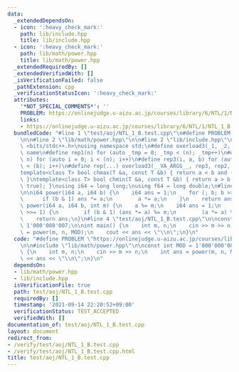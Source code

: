 ```yaml
---
data:
  _extendedDependsOn:
  - icon: ':heavy_check_mark:'
    path: lib/include.hpp
    title: lib/include.hpp
  - icon: ':heavy_check_mark:'
    path: lib/math/power.hpp
    title: lib/math/power.hpp
  _extendedRequiredBy: []
  _extendedVerifiedWith: []
  _isVerificationFailed: false
  _pathExtension: cpp
  _verificationStatusIcon: ':heavy_check_mark:'
  attributes:
    '*NOT_SPECIAL_COMMENTS*': ''
    PROBLEM: https://onlinejudge.u-aizu.ac.jp/courses/library/6/NTL/1/NTL_1_B
    links:
    - https://onlinejudge.u-aizu.ac.jp/courses/library/6/NTL/1/NTL_1_B
  bundledCode: "#line 1 \"test/aoj/NTL_1_B.test.cpp\"\n#define PROBLEM \"https://onlinejudge.u-aizu.ac.jp/courses/library/6/NTL/1/NTL_1_B\"\
    \n\n#line 2 \"lib/math/power.hpp\"\n\n#line 2 \"lib/include.hpp\"\n\n#include\
    \ <bits/stdc++.h>\nusing namespace std;\n#define overload3(_1, _2, _3, name, ...)\
    \ name\n#define rep1(n) for (auto _tmp = 0; _tmp < (n); _tmp++)\n#define rep2(i,\
    \ n) for (auto i = 0; i < (n); i++)\n#define rep3(i, a, b) for (auto i = a; i\
    \ < (b); i++)\n#define rep(...) overload3(__VA_ARGS__, rep3, rep2, rep1)(__VA_ARGS__)\n\
    template<class T> bool chmax(T &a, const T &b) { return a < b and (a = b, true);\
    \ }\ntemplate<class T> bool chmin(T &a, const T &b) { return a > b and (a = b,\
    \ true); }\nusing i64 = long long;\nusing f64 = long double;\n#line 4 \"lib/math/power.hpp\"\
    \n\ni64 power(i64 a, i64 b) {\n    i64 ans = 1;\n    for (; b; b >>= 1) {\n  \
    \      if (b & 1) ans *= a;\n        a *= a;\n    }\n    return ans;\n}\n\ni64\
    \ power(i64 a, i64 b, int m) {\n    a %= m;\n    i64 ans = 1;\n    for (; b; b\
    \ >>= 1) {\n        if (b & 1) (ans *= a) %= m;\n        (a *= a) %= m;\n    }\n\
    \    return ans;\n}\n#line 4 \"test/aoj/NTL_1_B.test.cpp\"\n\nconst int MOD =\
    \ 1'000'000'007;\n\nint main() {\n    int m, n;\n    cin >> m >> n;\n    int ans\
    \ = power(m, n, MOD);\n    cout << ans << \"\\n\";\n}\n"
  code: "#define PROBLEM \"https://onlinejudge.u-aizu.ac.jp/courses/library/6/NTL/1/NTL_1_B\"\
    \n\n#include \"lib/math/power.hpp\"\n\nconst int MOD = 1'000'000'007;\n\nint main()\
    \ {\n    int m, n;\n    cin >> m >> n;\n    int ans = power(m, n, MOD);\n    cout\
    \ << ans << \"\\n\";\n}\n"
  dependsOn:
  - lib/math/power.hpp
  - lib/include.hpp
  isVerificationFile: true
  path: test/aoj/NTL_1_B.test.cpp
  requiredBy: []
  timestamp: '2021-09-14 22:20:52+09:00'
  verificationStatus: TEST_ACCEPTED
  verifiedWith: []
documentation_of: test/aoj/NTL_1_B.test.cpp
layout: document
redirect_from:
- /verify/test/aoj/NTL_1_B.test.cpp
- /verify/test/aoj/NTL_1_B.test.cpp.html
title: test/aoj/NTL_1_B.test.cpp
---
```

